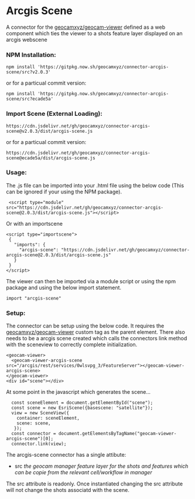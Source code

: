 # Arcgis Scene
A connector for the [geocamxyz/geocam-viewer](https://github.com/geocamxyz/geocam-viewer) defined as a web component which ties the viewer to a shots feature layer displayed on an arcgis webscene

### NPM Installation:
```
npm install 'https://gitpkg.now.sh/geocamxyz/connector-arcgis-scene/src?v2.0.3'
```
or for a particual commit version:
```
npm install 'https://gitpkg.now.sh/geocamxyz/connector-arcgis-scene/src?ecade5a'
```
### Import Scene (External Loading):
```
https://cdn.jsdelivr.net/gh/geocamxyz/connector-arcgis-scene@v2.0.3/dist/arcgis-scene.js
```
or for a particual commit version:
```
https://cdn.jsdelivr.net/gh/geocamxyz/connector-arcgis-scene@ecade5a/dist/arcgis-scene.js
```
### Usage:
The .js file can be imported into your .html file using the below code (This can be ignored if your using the NPM package).
```
 <script type="module" src="https://cdn.jsdelivr.net/gh/geocamxyz/connector-arcgis-scene@2.0.3/dist/arcgis-scene.js"></script>
 ```

 Or with an importscene
 ```
<script type="importscene">
  {
    "imports": {
      "arcgis-scene": "https://cdn.jsdelivr.net/gh/geocamxyz/connector-arcgis-scene@2.0.3/dist/arcgis-scene.js"
    }
  }
</script>
```
The viewer can then be imported via a module script or using the npm package and using the below import statement.
```
import "arcgis-scene"
```
### Setup:
The connector can be setup using the below code. It requires the [geocamxyz/geocam-viewer](https://github.com/geocamxyz/geocam-viewer) custom tag as the parent element.  There also needs to be a arcgis scene created which calls the connectors link method with the sceneview to correctly complete initialization.
```
<geocam-viewer>
  <geocam-viewer-arcgis-scene src="/arcgis/rest/services/0wlsvpg_3/FeatureServer"></geocam-viewer-arcgis-scene>
</geocam-viewer>
<div id="scene"></div>
```
At some point in the javascript which generates the scene...
```
  const sceneElement = document.getElementById("scene");
  const scene = new EsriScene({basescene: "satellite"});
  view = new SceneView({
    container: sceneElement,
    scene: scene,
   });
  const connector = document.getElementsByTagName("geocam-viewer-arcgis-scene")[0];
  connector.link(view);

```
The arcgis-scene connector has a single attibute:
- src *the geocam manager feature layer for the shots and features which can be copie from the relevant cell/workflow in manager*

The src attribute is readonly.  Once instantiated changing the src attribute will not change the shots associatd with the scene.